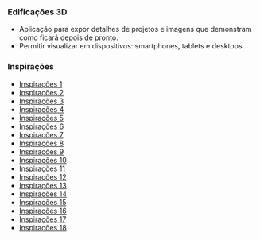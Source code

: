 ### Edificações 3D

- Aplicação para expor detalhes de projetos e imagens que demonstram como ficará depois de pronto.
- Permitir visualizar em dispositivos: smartphones, tablets e desktops.

### Inspirações

- [Inspirações 1](https://www.cpet.com.br/como-se-tornar-um-tecnico-em-edificacoes)
- [Inspirações 2](https://tecnicoemedificacoes.wordpress.com/quero-saber/)
- [Inspirações 3](https://www.1m2.com.br/blog/profissional-da-construcao-civil/)
- [Inspirações 4](https://www.crtsp.gov.br/tecnicos-em-edificacoes-construindo-reformando-e-fazendo-historia/)
- [Inspirações 5](https://ecid.com.br/curso-online/tecnico/curso-tecnico-de-edificacoes-ead?gclid=CjwKCAjwkaSaBhA4EiwALBgQaC2kxxAbdiL-_DdsFgTbU3ikoEPnQ09lfSt4JBuQ2l7YW945Un6zXRoCNNwQAvD_BwE)
- [Inspirações 6](https://www.foregon.com/blog/tecnico-em-edificacoes-saiba-tudo-sobre-a-profissao/)
- [Inspirações 7](http://www.grautecnico.com.br/blog/curitiba/tecnico-em-edificacoes-quanto-ganha-conheca-a-profissao/)
- [Inspirações 8](https://blog.sesisenai.org.br/tecnico-em-edificacoes/)
- [Inspirações 9](https://urbano.pbh.gov.br/edificacoes/#/)
- [Inspirações 10](https://projetopronto.com.br/)
- [Inspirações 11](https://www.plantapronta.com.br/)
- [Inspirações 12](https://123projetei.com/)
- [Inspirações 13](https://archshop.com.br/)
- [Inspirações 14](https://engonline.com.br/)
- [Inspirações 15](https://www.maspprojetos.com/)
- [Inspirações 16](https://planoeprojeto.com/)
- [Inspirações 17](http://www.progen.com.br//)
- [Inspirações 18](https://onwe.com.br/)
